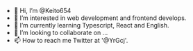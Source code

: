 - 👋 Hi, I’m @Keito654
- 👀 I’m interested in web development and frontend develops.
- 🌱 I’m currently learning Typescript, React and English.
- 💞️ I’m looking to collaborate on ...
- 📫 How to reach me Twitter at '@YrGcj'.

<!---
Keito654/Keito654 is a ✨ special ✨ repository because its `README.md` (this file) appears on your GitHub profile.
You can click the Preview link to take a look at your changes.
--->
